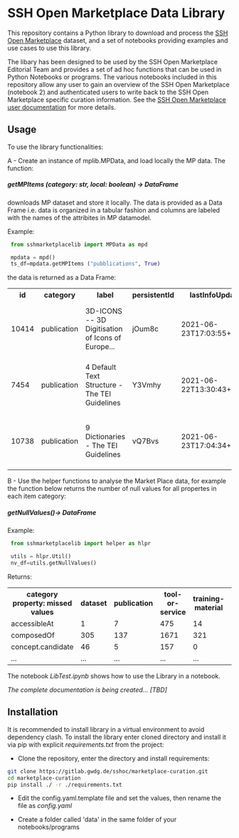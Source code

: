# SSH Open Marketplace Data Library

This repository contains a Python library to download and process the [SSH Open Marketplace](https://marketplace.sshopencloud.eu/) dataset, and a set of notebooks providing examples and use cases to use this library. 

The libary has been designed to be used by the SSH Open Marketplace Editorial Team and provides a set of ad hoc functions that can be used in Python Notebooks or programs. The various notebooks included in this repository allow any user to gain an overview of the SSH Open Marketplace (notebook 2) and authenticated users to write back to the SSH Open Marketplace specific curation information. See the [SSH Open Marketplace user documentation](https://marketplace.sshopencloud.eu/contribute/moderator-guidelines) for more details.
 
## Usage

To use the library functionalities: 

A - Create an instance of mplib.MPData, and load locally the MP data. The function:

##### getMPItems (category: str, local: boolean) -> DataFrame

downloads MP dataset and store it locally. The data is provided as a Data Frame i.e. data is organized in a tabular fashion and columns are labeled with the names of the attribites in MP datamodel.


 Example:
```Python 
 from sshmarketplacelib import MPData as mpd

 mpdata = mpd()
 ts_df=mpdata.getMPItems ("pubblications", True)
```

the data is returned as a Data Frame:

<table>
<tr>
	<th>id</th><th>	category</th><th>	label</th><th>	persistentId</th><th>	lastInfoUpdate</th><th>	status</th><th>	description</th><th>	contributors</th><th>	properties</th><th>	externalIds</th>
    </tr><tr>
<td>10414</td><td>	publication</td><td>	3D-ICONS -- 3D Digitisation of Icons of Europe...</td><td>	jOum8c</td><td>	2021-06-23T17:03:55+0000</td><td>	approved</td><td>	3D-ICONS was a pilot project funded under the ...	</td><td>[]</td><td>	[{'id': 41261, 'type': {'code': 'language', 'l...	</td><td>[]</td>
 </tr><tr>
<td>7454</td><td>	publication</td><td>	4 Default Text Structure - The TEI Guidelines</td><td>	Y3Vmhy</td><td>	2021-06-22T13:30:43+0000</td><td>	approved</td><td>	No description provided.</td><td>	[]</td><td>	[{'id': 41094, 'type': {'code': 'language', 'l...	</td><td>[]</td>
 </tr><tr>
<td>10738</td><td>	publication</td><td>	9 Dictionaries - The TEI Guidelines</td><td>	vQ7Bvs</td><td>	2021-06-23T17:04:34+0000</td><td>	approved</td><td>	No description provided.</td><td>	[]</td><td>	[{'id': 41163, 'type': {'code': 'language', 'l...	</td><td>[]</td><td>
 </tr>
</table>


B - Use the helper functions to analyse the Market Place data, for example the function below returns the number of null values for all propertes in each item category:

##### getNullValues()-> DataFrame


Example:

```Python 
 from sshmarketplacelib import helper as hlpr

 utils = hlpr.Util()
 nv_df=utils.getNullValues()
```


Returns:

<TABLE>
    <tr>
    <th>category <br>property: missed values</th><th>dataset</th><th>publication</th><th>tool-or-service</th><th>	training-material</th><th>	workflow</th>
        </tr><tr>
<td>accessibleAt</td><td>	1</td><td>	7</td><td>	475</td><td>	14</td><td>	1</td>
    </tr><tr>
<td>composedOf</td><td>	305</td><td>	137</td><td>	1671</td><td>	321</td><td>	0</td>
    </tr><tr>
<td>concept.candidate</td><td>	46</td><td>	5</td><td>	157</td><td>	0</td><td>	0</td>
    </tr>
    <tr>
<td>...</td><td>...</td><td>...</td><td>...</td><td>...</td><td>...</td>
    </tr>

</TABLE> 
  
The notebook *LibTest.ipynb* shows how to use the Library in a notebook. 

*The complete documentation is being created... [TBD]*

## Installation
It is recommended to install library in a virtual environment to avoid dependency clash. 
To install the library enter cloned directory and install it via pip with explicit *requirements.txt* from the project:

- Clone the repository, enter the directory and install requirements:
```bash
git clone https://gitlab.gwdg.de/sshoc/marketplace-curation.git
cd marketplace-curation
pip install ./ -r ./requirements.txt
```

- Edit the config.yaml.template file and set the values, then rename the file as *config.yaml*

- Create a folder called 'data' in the same folder of your notebooks/programs


